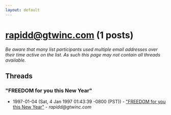 ```yaml
---
layout: default
---
```


# rapidd@gtwinc.com (1 posts)

_Be aware that many list participants used multiple email addresses over their time active on the list. As such this page may not contain all threads available._

## Threads

### "FREEDOM for you this New Year"
+ 1997-01-04 (Sat, 4 Jan 1997 01:43:39 -0800 (PST)) - ["FREEDOM for you this New Year"](/archive/1997/01/9b7f9d79311fc3d93752465a815f364a3bc99d2d48ebde8fe5b9d6fc67cfcfb3) - _rapidd@gtwinc.com_

